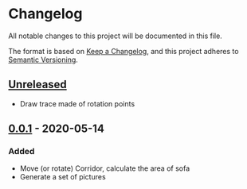 # Changelog
All notable changes to this project will be documented in this file.

The format is based on [Keep a Changelog](https://keepachangelog.com/en/1.0.0/),
and this project adheres to [Semantic Versioning](https://semver.org/spec/v2.0.0.html).

## [Unreleased]

 - Draw trace made of rotation points

## [0.0.1] - 2020-05-14
### Added
 - Move (or rotate) Corridor, calculate the area of sofa
 - Generate a set of pictures

[Unreleased]: https://github.com/jaroslawwiosna/moving-sofa/compare/v0.0.1...HEAD
[0.0.2]: https://github.com/jaroslawwiosna/moving-sofa/compare/v0.0.1...v0.0.2
[0.0.1]: https://github.com/jaroslawwiosna/moving-sofa/releases/tag/v0.0.1
